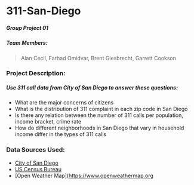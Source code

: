 # 311-San-Diego
##### Group Project 01
##### Team Members:
>Alan Cecil, Farhad Omidvar, Brent Giesbrecht, Garrett Cookson


### Project Description:

##### Use 311 call data from City of San Diego to answer these questions:
* What are the major concerns of citizens
* What is the distribution of 311 complaint in each zip code in San Diego
* Is there any relation between the number of 311 calls per population, income bracket, crime rate
* How do different neighborhoods in San Diego that vary in household income differ in the types of 311 calls

### Data Sources Used:
* [City of San Diego](https://data.sandiego.gov/datasets/get-it-done-311)
* [US Census Bureau](https://www.census.gov/data.html)
* [Open Weather Map](https://www.openweathermap.org
